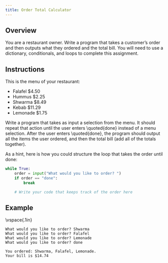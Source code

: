 ```yaml
---
title: Order Total Calculator
---
```


## Overview

You are a restaurant owner. Write a program that takes a customer’s order and
then outputs what they ordered and the total bill. You will need to use a
dictionary, conditionals, and loops to complete this assignment.

## Instructions

This is the menu of your restaurant:

- Falafel $4.50
- Hummus $2.25
- Shwarma $8.49
- Kebab $11.29
- Lemonade $1.75

Write a program that takes as input a selection from the menu. It should repeat
that action until the user enters \quoted{done} instead of a menu selection.
After the user enters \quoted{done}, the program should output all the items
the user ordered, and then the total bill (add all of the totals together).

As a hint, here is how you could structure the loop that takes the order until
done:

```python
while True:
    order = input("What would you like to order? ")
    if order == "done":
        break

    # Write your code that keeps track of the order here
```

## Example

\vspace{.1in}

```
What would you like to order? Shwarma
What would you like to order? Falafel
What would you like to order? Lemonade
What would you like to order? done

You ordered: Shwarma, Falafel, Lemonade.
Your bill is $14.74
```
